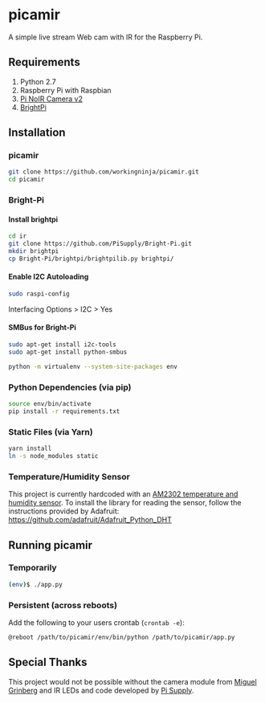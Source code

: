 # picamir

A simple live stream Web cam with IR for the Raspberry Pi.

## Requirements

1. Python 2.7
2. Raspberry Pi with Raspbian
3. [Pi NoIR Camera v2](https://www.raspberrypi.org/products/pi-noir-camera-v2/)
4. [BrightPi](https://uk.pi-supply.com/products/bright-pi-bright-white-ir-camera-light-raspberry-pi)

## Installation

### picamir

```bash
git clone https://github.com/workingninja/picamir.git
cd picamir
```

### Bright-Pi

#### Install brightpi

```bash
cd ir
git clone https://github.com/PiSupply/Bright-Pi.git
mkdir brightpi
cp Bright-Pi/brightpi/brightpilib.py brightpi/
```

#### Enable I2C Autoloading

```bash
sudo raspi-config
```

Interfacing Options > I2C > Yes

#### SMBus for Bright-Pi

```bash
sudo apt-get install i2c-tools
sudo apt-get install python-smbus
```

```bash
python -m virtualenv --system-site-packages env
```

### Python Dependencies (via pip)

```bash
source env/bin/activate
pip install -r requirements.txt
```

### Static Files (via Yarn)

```bash
yarn install
ln -s node_modules static
```

### Temperature/Humidity Sensor

This project is currently hardcoded with an [AM2302 temperature and humidity sensor](https://www.adafruit.com/product/393). To install the library for reading the sensor, follow the instructions provided by Adafruit: https://github.com/adafruit/Adafruit_Python_DHT

## Running picamir

### Temporarily

```bash
(env)$ ./app.py
```

### Persistent (across reboots)

Add the following to your users crontab (`crontab -e`):

```bash
@reboot /path/to/picamir/env/bin/python /path/to/picamir/app.py
```

## Special Thanks

This project would not be possible without the camera module from [Miguel Grinberg](https://github.com/miguelgrinberg/flask-video-streaming) and IR LEDs and code developed by [Pi Supply](https://uk.pi-supply.com/products/bright-pi-bright-white-ir-camera-light-raspberry-pi).
